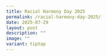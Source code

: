 ```yaml
---
title: Racial Harmony Day 2025
permalink: /racial-harmony-day-2025/
date: 2025-07-29
layout: post
description: ""
image: ""
variant: tiptap
---
```

